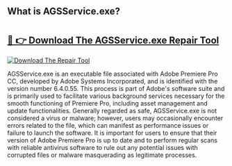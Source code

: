## What is AGSService.exe? 

# <h2><a href="https://exedetect.com/download.php?AGSService.exe">🔗 👉 Download The AGSService.exe Repair Tool</a></h2>

[![Download The Repair Tool](https://exedetect.com/download-button.jpg)](https://exedetect.com/download.php?AGSService.exe)

AGSService.exe is an executable file associated with Adobe Premiere Pro CC, developed by Adobe Systems Incorporated, and is identified with the version number 6.4.0.55. This process is part of Adobe's software suite and is primarily used to facilitate various background services necessary for the smooth functioning of Premiere Pro, including asset management and update functionalities. Generally regarded as safe, AGSService.exe is not considered a virus or malware; however, users may occasionally encounter errors related to the file, which can manifest as performance issues or failure to launch the software. It is important for users to ensure that their version of Adobe Premiere Pro is up to date and to perform regular scans with reliable antivirus software to rule out any potential issues with corrupted files or malware masquerading as legitimate processes.